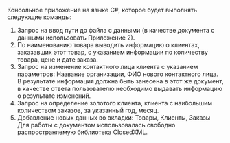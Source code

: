 Консольное приложение на языке С#, которое будет выполнять следующие команды:
1.	Запрос на ввод пути до файла с данными (в качестве документа с данными использовать Приложение 2).
2.	По наименованию товара выводить информацию о клиентах, заказавших этот товар, с указанием информации по количеству товара, цене и дате заказа.
3.	Запрос на изменение контактного лица клиента с указанием параметров: Название организации, ФИО нового контактного лица. В результате информация должна быть занесена в этот же документ, в качестве ответа пользователю необходимо выдавать информацию о результате изменений.
4.	Запрос на определение золотого клиента, клиента с наибольшим количеством заказов, за указанный год, месяц.
5.	Добавление новых данных во вкладки: Товары, Клиенты, Заказы
Для работы с документом использовалась свободно распространяемую библиотека ClosedXML.
